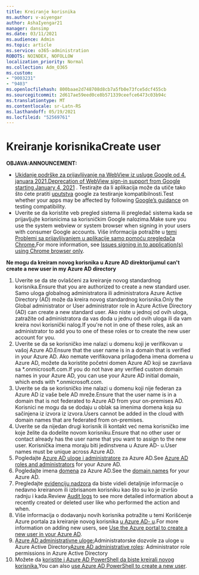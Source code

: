 ```yaml
---
title: Kreiranje korisnika
ms.author: v-aiyengar
author: AshaIyengar21
manager: dansimp
ms.date: 03/11/2021
ms.audience: Admin
ms.topic: article
ms.service: o365-administration
ROBOTS: NOINDEX, NOFOLLOW
localization_priority: Normal
ms.collection: Adm_O365
ms.custom:
- "9003231"
- "9403"
ms.openlocfilehash: 800baae2d748708d8cb7a5fb0e73fce5dcf455cb
ms.sourcegitcommit: 2d617ae59eed0ce8b571339ceefce6473c03b94c
ms.translationtype: MT
ms.contentlocale: sr-Latn-RS
ms.lasthandoff: 05/19/2021
ms.locfileid: "52569761"
---
```

# <a name="create-user"></a><span data-ttu-id="a675a-102">Kreiranje korisnika</span><span class="sxs-lookup"><span data-stu-id="a675a-102">Create user</span></span>

<span data-ttu-id="a675a-103">**OBJAVA:**</span><span class="sxs-lookup"><span data-stu-id="a675a-103">**ANNOUNCEMENT:**</span></span>

- <span data-ttu-id="a675a-104">[Ukidanje podrške za prijavljivanje na WebView iz usluge Google od 4. januara 2021.](/azure/active-directory/external-identities/google-federation#deprecation-of-webview-sign-in-support)</span><span class="sxs-lookup"><span data-stu-id="a675a-104">[Deprecation of WebView sign-in support from Google starting January 4, 2021](/azure/active-directory/external-identities/google-federation#deprecation-of-webview-sign-in-support) .</span></span> <span data-ttu-id="a675a-105">Testirajte da li aplikacija može da utiče tako što ćete pratiti [uputstva](https://go.microsoft.com/fwlink/?linkid=2157323) google za testiranje kompatibilnosti.</span><span class="sxs-lookup"><span data-stu-id="a675a-105">Test whether your apps may be affected by following [Google’s guidance](https://go.microsoft.com/fwlink/?linkid=2157323) on testing compatibility.</span></span>
- <span data-ttu-id="a675a-106">Uverite se da koristite veb pregled sistema ili pregledač sistema kada se prijavljujte korisnicima sa korisničkim Google nalozima.</span><span class="sxs-lookup"><span data-stu-id="a675a-106">Make sure you use the system webview or system browser when signing in your users with consumer Google accounts.</span></span> <span data-ttu-id="a675a-107">Više informacija potražite u [temi Problemi sa prijavljivanjem u aplikacije samo pomoću pregledača Chrome.](/office365/troubleshoot/miscellaneous/chrome-behavior-affects-applications)</span><span class="sxs-lookup"><span data-stu-id="a675a-107">For more information, see [Issues signing in to application(s) using Chrome browser only](/office365/troubleshoot/miscellaneous/chrome-behavior-affects-applications).</span></span>

<span data-ttu-id="a675a-108">**Ne mogu da kreiram novog korisnika u Azure AD direktorijumu**</span><span class="sxs-lookup"><span data-stu-id="a675a-108">**I can't create a new user in my Azure AD directory**</span></span>

1. <span data-ttu-id="a675a-109">Uverite se da ste ovlašćeni za kreiranje novog standardnog korisnika.</span><span class="sxs-lookup"><span data-stu-id="a675a-109">Ensure that you are authorized to create a new standard user.</span></span> <span data-ttu-id="a675a-110">Samo uloga globalnog administratora ili administratora Azure Active Directory (AD) može da kreira novog standardnog korisnika.</span><span class="sxs-lookup"><span data-stu-id="a675a-110">Only the Global administrator or User administrator role in Azure Active Directory (AD) can create a new standard user.</span></span> <span data-ttu-id="a675a-111">Ako niste u jednoj od ovih uloga, zatražite od administratora da vas doda u jednu od ovih uloga ili da vam kreira novi korisnički nalog.</span><span class="sxs-lookup"><span data-stu-id="a675a-111">If you're not in one of these roles, ask an administrator to add you to one of these roles or to create the new user account for you.</span></span>
1. <span data-ttu-id="a675a-112">Uverite se da se korisničko ime nalazi u domenu koji je verifikovan u vašoj Azure AD.</span><span class="sxs-lookup"><span data-stu-id="a675a-112">Ensure that the user name is in a domain that is verified in your Azure AD.</span></span> <span data-ttu-id="a675a-113">Ako nemate verifikovana prilagođena imena domena u Azure AD, možete da koristite početni domen Azure AD koji se završava sa \*.onmicrosoft.com.</span><span class="sxs-lookup"><span data-stu-id="a675a-113">If you do not have any verified custom domain names in your Azure AD, you can use your Azure AD initial domain, which ends with \*.onmicrosoft.com.</span></span>
1. <span data-ttu-id="a675a-114">Uverite se da se korisničko ime nalazi u domenu koji nije federan za Azure AD iz vaše bele AD mreže.</span><span class="sxs-lookup"><span data-stu-id="a675a-114">Ensure that the user name is in a domain that is not federated to Azure AD from your on-premises AD.</span></span> <span data-ttu-id="a675a-115">Korisnici ne mogu da se dodaju u oblak sa imenima domena koja su sačinjena iz izvora iz izvora.</span><span class="sxs-lookup"><span data-stu-id="a675a-115">Users cannot be added in the cloud with domain names that are federated from on-premises.</span></span>
1. <span data-ttu-id="a675a-116">Uverite se da nijedan drugi korisnik ili kontakt već nema korisničko ime koje želite da dodelite novom korisniku.</span><span class="sxs-lookup"><span data-stu-id="a675a-116">Ensure that no other user or contact already has the user name that you want to assign to the new user.</span></span> <span data-ttu-id="a675a-117">Korisnička imena moraju biti jedinstvena u Azure AD- u.</span><span class="sxs-lookup"><span data-stu-id="a675a-117">User names must be unique across Azure AD.</span></span>
1. <span data-ttu-id="a675a-118">Pogledajte [Azure AD uloge i administratore](https://portal.azure.com/#blade/Microsoft_AAD_IAM/ActiveDirectoryMenuBlade/RolesAndAdministrators) za Azure AD.</span><span class="sxs-lookup"><span data-stu-id="a675a-118">See [Azure AD roles and administrators](https://portal.azure.com/#blade/Microsoft_AAD_IAM/ActiveDirectoryMenuBlade/RolesAndAdministrators) for your Azure AD.</span></span>
1. <span data-ttu-id="a675a-119">Pogledajte imena [domena](https://portal.azure.com/#blade/Microsoft_AAD_IAM/ActiveDirectoryMenuBlade/RolesAndAdministrators) za Azure AD.</span><span class="sxs-lookup"><span data-stu-id="a675a-119">See the [domain names](https://portal.azure.com/#blade/Microsoft_AAD_IAM/ActiveDirectoryMenuBlade/RolesAndAdministrators) for your Azure AD.</span></span>
1. <span data-ttu-id="a675a-120">Pregledajte [evidenciju nadzora](https://portal.azure.com/#blade/Microsoft_AAD_IAM/ActiveDirectoryMenuBlade/RolesAndAdministrators) da biste videli detaljnije informacije o nedavno kreiranom ili izbrisanom korisniku kao što su ko je izvršio radnju i kada.</span><span class="sxs-lookup"><span data-stu-id="a675a-120">Review [Audit logs](https://portal.azure.com/#blade/Microsoft_AAD_IAM/ActiveDirectoryMenuBlade/RolesAndAdministrators) to see more detailed information about a recently created or deleted user like who performed the action and when.</span></span>
1. <span data-ttu-id="a675a-121">Više informacija o dodavanju novih korisnika potražite u temi Korišćenje Azure portala za kreiranje novog korisnika [u Azure AD- u](/azure/active-directory/active-directory-users-create-azure-portal).</span><span class="sxs-lookup"><span data-stu-id="a675a-121">For more information on adding new users, see [Use the Azure portal to create a new user in your Azure AD](/azure/active-directory/active-directory-users-create-azure-portal).</span></span>
1. <span data-ttu-id="a675a-122">[Azure AD administrativne uloge:](/azure/active-directory/active-directory-assign-admin-roles)Administratorske dozvole za uloge u Azure Active Directory</span><span class="sxs-lookup"><span data-stu-id="a675a-122">[Azure AD administrative roles](/azure/active-directory/active-directory-assign-admin-roles): Administrator role permissions in Azure Active Directory</span></span>
1. <span data-ttu-id="a675a-123">Možete da [koristite i Azure AD PowerShell da biste kreirali novog korisnika.](/powershell/module/azuread/new-azureaduser?view=azureadps-2.0)</span><span class="sxs-lookup"><span data-stu-id="a675a-123">You can also [use Azure AD PowerShell to create a new user](/powershell/module/azuread/new-azureaduser?view=azureadps-2.0).</span></span>

